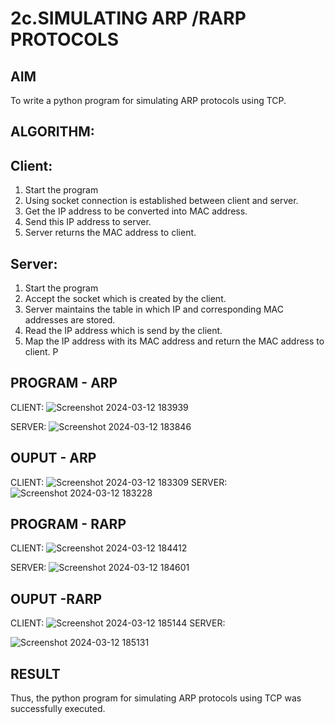 # 2c.SIMULATING ARP /RARP PROTOCOLS
## AIM
To write a python program for simulating ARP protocols using TCP.
## ALGORITHM:
## Client:
1. Start the program
2. Using socket connection is established between client and server.
3. Get the IP address to be converted into MAC address.
4. Send this IP address to server.
5. Server returns the MAC address to client.
## Server:
1. Start the program
2. Accept the socket which is created by the client.
3. Server maintains the table in which IP and corresponding MAC addresses are
stored.
4. Read the IP address which is send by the client.
5. Map the IP address with its MAC address and return the MAC address to client.
P
## PROGRAM - ARP
CLIENT:
![Screenshot 2024-03-12 183939](https://github.com/jayaseelan2006/2c.ARP_RARP_PROTOCOLS/assets/151389443/4cab5f0a-93da-4d95-9b77-b945f6aa3218)

SERVER:
![Screenshot 2024-03-12 183846](https://github.com/jayaseelan2006/2c.ARP_RARP_PROTOCOLS/assets/151389443/25771a65-2aae-496b-a2dc-0681f191f02f)


## OUPUT - ARP
CLIENT:
![Screenshot 2024-03-12 183309](https://github.com/jayaseelan2006/2c.ARP_RARP_PROTOCOLS/assets/151389443/4473185e-dd3d-4427-8b3f-d4ee54c109e3)
SERVER:
![Screenshot 2024-03-12 183228](https://github.com/jayaseelan2006/2c.ARP_RARP_PROTOCOLS/assets/151389443/fc731b39-2a18-4614-b59c-dbea5319f7e2)




## PROGRAM - RARP
CLIENT:
![Screenshot 2024-03-12 184412](https://github.com/jayaseelan2006/2c.ARP_RARP_PROTOCOLS/assets/151389443/55353d85-1926-4c1e-9543-ffacae5692da)

SERVER:
![Screenshot 2024-03-12 184601](https://github.com/jayaseelan2006/2c.ARP_RARP_PROTOCOLS/assets/151389443/e3607988-40b8-4c91-a178-bd8a76007638)


## OUPUT -RARP
CLIENT:
![Screenshot 2024-03-12 185144](https://github.com/jayaseelan2006/2c.ARP_RARP_PROTOCOLS/assets/151389443/ad8f98dc-61ca-4c4e-9fb2-df54775c16b9)
SERVER:

![Screenshot 2024-03-12 185131](https://github.com/jayaseelan2006/2c.ARP_RARP_PROTOCOLS/assets/151389443/b2e156b9-c0c0-4a2c-b9f9-7c87b93245e1)



## RESULT
Thus, the python program for simulating ARP protocols using TCP was successfully 
executed.
